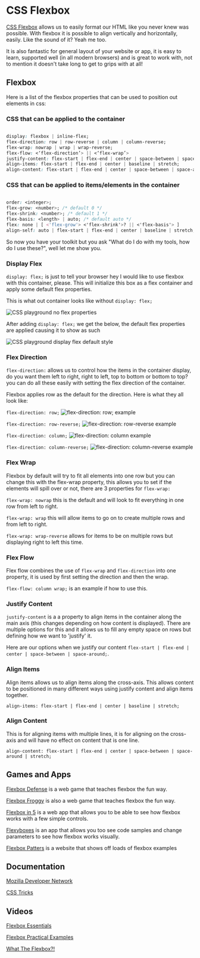 # CSS Flexbox 

[CSS Flexbox](https://developer.mozilla.org/en-US/docs/Web/CSS/CSS_Flexible_Box_Layout/Using_CSS_flexible_boxes) allows us to easily format our HTML like you never knew was possible. With flexbox it is possible to align vertically and horizontally, easily. Like the sound of it? Yeah me too.

It is also fantastic for general layout of your website or app, it is easy to learn, supported well (in all modern browsers) and is great to work with, not to mention it doesn't take long to get to grips with at all!

## Flexbox  

Here is a list of the flexbox properties that can be used to position out elements in css:

### CSS that can be applied to the container

```css

display: flexbox | inline-flex;
flex-direction: row | row-reverse | column | column-reverse;
flex-wrap: nowrap | wrap | wrap-reverse;
flex-flow: <‘flex-direction’> || <‘flex-wrap’>
justify-content: flex-start | flex-end | center | space-between | space-around;
align-items: flex-start | flex-end | center | baseline | stretch;
align-content: flex-start | flex-end | center | space-between | space-around | stretch;

```

### CSS that can be applied to items/elements in the container

```css

order: <integer>;
flex-grow: <number>; /* default 0 */
flex-shrink: <number>; /* default 1 */
flex-basis: <length> | auto; /* default auto */
flex: none | [ <'flex-grow'> <'flex-shrink'>? || <'flex-basis'> ]
align-self: auto | flex-start | flex-end | center | baseline | stretch;

```

So now you have your toolkit but you ask "What do I do with my tools, how do I use these?", well let me show you.

### Display Flex

`display: flex;` is just to tell your browser hey I would like to use flexbox with this container, please. This will initialize this box as a flex container and apply some default flex properties.  

This is what out container looks like without `display: flex;`

![CSS playground no flex properties](http://i.imgur.com/m6rjD5n.png)

After adding `display: flex;` we get the below, the default flex properties are applied causing it to show as such

![CSS playground display flex default style](http://i.imgur.com/tjTiJtw.png)

### Flex Direction

`flex-direction:` allows us to control how the items in the container display, do you want them left to right, right to left, top to bottom or bottom to top? you can do all these easily with setting the flex direction of the container.

Flexbox applies row as the default for the direction. Here is what they all look like: 

`flex-direction: row;`
![flex-direction: row; example](http://i.imgur.com/Gv2PSmR.png)

`flex-direction: row-reverse;`
![flex-direction: row-reverse example](http://i.imgur.com/eOutooF.png)

`flex-direction: column;`
![flex-direction: column example](http://i.imgur.com/7ZtcqWh.png)

`flex-direction: column-reverse;`
![flex-direction: column-reverse example](http://i.imgur.com/4cuV92k.png)

### Flex Wrap

Flexbox by default will try to fit all elements into one row but you can change this with the flex-wrap property, this allows you to set if the elements will spill over or not, there are 3 properties for `flex-wrap:`

`flex-wrap: nowrap` this is the default and will look to fit everything in one row from left to right. 

`flex-wrap: wrap` this will allow items to go on to create multiple rows and from left to right.

`flex-wrap: wrap-reverse` allows for items to be on multiple rows but displaying right to left this time.

### Flex Flow

Flex flow combines the use of `flex-wrap` and `flex-direction` into one property, it is used by first setting the direction and then the wrap. 

`flex-flow: column wrap;` is an example if how to use this. 

### Justify Content

`justify-content` is a a property to align items in the container along the main axis (this changes depending on how content is displayed). There are multiple options for this and it allows us to fill any empty space on rows but defining how we want to 'justify' it.  

Here are our options when we justify our content `flex-start | flex-end | center | space-between | space-around;`.

### Align Items

Align items allows us to align items along the cross-axis. This allows content to be positioned in many different ways using justify content and align items together. 

`align-items: flex-start | flex-end | center | baseline | stretch;`

### Align Content 

This is for aligning items with multiple lines, it is for aligning on the cross-axis and will have no effect on content that is one line.

`align-content: flex-start | flex-end | center | space-between | space-around | stretch;`

## Games and Apps
[Flexbox Defense](http://www.flexboxdefense.com/) is a web game that teaches flexbox the fun way.

[Flexbox Froggy](http://flexboxfroggy.com/) is also a web game that teaches flexbox the fun way.

[Flexbox in 5](http://flexboxin5.com/) is a web app that allows you to be able to see how flexbox works with a few simple controls.

[Flexyboxes](http://the-echoplex.net/flexyboxes/) is an app that allows you too see code samples and change parameters to see how flexbox works visually.

[Flexbox Patters](http://www.flexboxpatterns.com) is a website that shows off loads of flexbox examples

## Documentation
[Mozilla Developer Network](https://developer.mozilla.org/en-US/docs/Web/CSS/CSS_Flexible_Box_Layout/Using_CSS_flexible_boxes)

[CSS Tricks](https://css-tricks.com/snippets/css/a-guide-to-flexbox/)

## Videos
[Flexbox Essentials](https://www.youtube.com/watch?v=G7EIAgfkhmg)

[Flexbox Practical Examples](https://www.youtube.com/watch?v=H1lREysgdgc)

[What The Flexbox?!](https://www.youtube.com/watch?v=Vj7NZ6FiQvo&list=PLu8EoSxDXHP7xj_y6NIAhy0wuCd4uVdid)